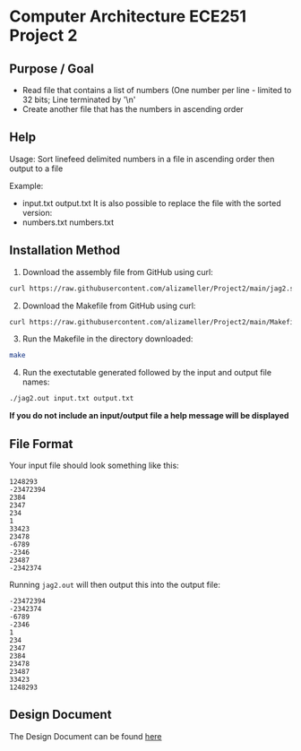 # Computer Architecture ECE251 Project 2
## Purpose / Goal
- Read file that contains a list of numbers (One number per line - limited to 32 bits; Line terminated by '\n'
- Create another file that has the numbers in ascending order

## Help
Usage: Sort linefeed delimited numbers in a file in ascending order then output to a file

Example: 
- input.txt output.txt 
It is also possible to replace the file with the sorted version: 
- numbers.txt numbers.txt

## Installation Method
1. Download the assembly file from GitHub using curl:
```bash
curl https://raw.githubusercontent.com/alizameller/Project2/main/jag2.s --output jag2.s
```
2. Download the Makefile from GitHub using curl: 
```bash
curl https://raw.githubusercontent.com/alizameller/Project2/main/Makefile --output Makefile
```
3. Run the Makefile in the directory downloaded: 
```bash
make
```
4. Run the exectutable generated followed by the input and output file names: 
```bash
./jag2.out input.txt output.txt
```

**If you do not include an input/output file a help message will be displayed** 

## File Format

Your input file should look something like this:

```
1248293
-23472394
2384
2347
234
1
33423
23478
-6789
-2346
23487
-2342374

```

Running `jag2.out` will then output this into the output file:

```
-23472394
-2342374
-6789
-2346
1
234
2347
2384
23478
23487
33423
1248293

```

## Design Document
The Design Document can be found [here](https://github.com/alizameller/Project2/blob/main/Design%20Document%20-%20Project%20%232.pdf) 

